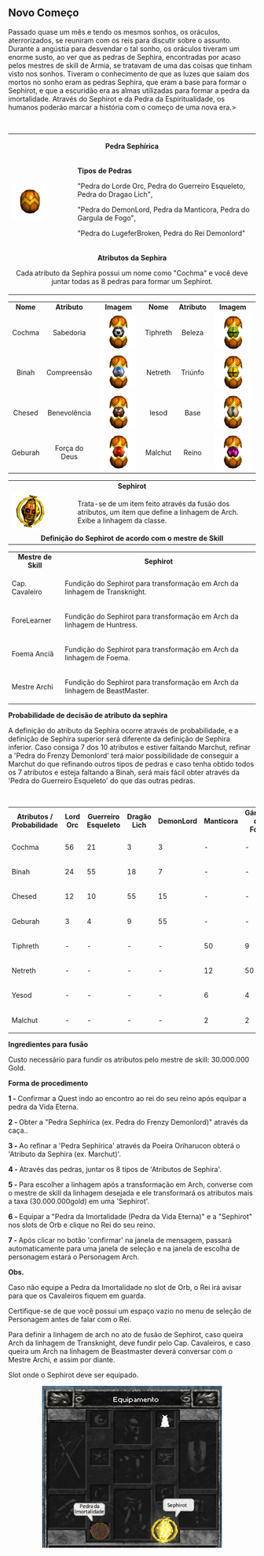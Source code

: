 ## Novo Começo

<html>
  <head>
    <meta charset="utf-8" />
    <meta name="viewport" content="width=device-width" />
  </head>
  <body>

<p>Passado quase um mês e tendo os mesmos sonhos, os oráculos, aterrorizados, se reuniram com os reis para discutir sobre o assunto. Durante a angústia para desvendar o tal sonho, os oráculos tiveram um enorme susto, ao ver que as pedras de Sephira, encontradas por acaso pelos mestres de skill de Armia, se tratavam de uma das coisas que tinham visto nos sonhos. Tiveram o conhecimento de que as luzes que saiam dos mortos no sonho eram as pedras Sephira, que eram a base para formar o Sephirot, e que a escuridão era as almas utilizadas para formar a pedra da imortalidade. Através do Sephirot e da Pedra da Espiritualidade, os humanos poderão marcar a história com o começo de uma nova era.></p>
<br>
<table border="0" cellpadding="0" cellspacing="0">
	<tr>
		<td colspan="2" align="center"><p><strong>Pedra Sephírica</strong></p></td>
	</tr>
	<tr>						
		<td width="120px"><img src="./Quests-Especiais-files/Novo-Comeco-files/wyd_img_novo-comeco-1.gif"></td>
		<td><p><strong>Tipos de Pedras</strong></p>
			<p>"Pedra do Lorde Orc, Pedra do Guerreiro Esqueleto, Pedra do Dragao Lich",</p>
			<p>"Pedra do DemonLord, Pedra da Manticora, Pedra do Gargula de Fogo",</p>
			<p>"Pedra do LugeferBroken, Pedra do Rei Demonlord"</p></td>
	</tr>
	<tr>
		<td colspan="2" align="center"><p><strong>Atributos da Sephira</strong></p>
			<p>Cada atributo da Sephira possui um nome como "Cochma" e você deve juntar todas as 8 pedras para formar um Sephirot.</p></td>
	</tr>
</table>
<table>
	<tr align="center">
		<td><strong>Nome</strong></td>
		<td><strong>Atributo</strong></td>
		<td><strong>Imagem</strong></td>
		<td><strong>Nome</strong></td>
		<td><strong>Atributo</strong></td>
		<td><strong>Imagem</strong></td>
	</tr>
	<tr align="center">
		<td>Cochma</td>
		<td>Sabedoria</td>			
		<td width="150px"><img src="./Quests-Especiais-files/Novo-Comeco-files/wyd_img_novo-comeco-2.gif"></td>
		<td>Tiphreth</td>
		<td>Beleza</td>			
		<td width="150px"><img src="./Quests-Especiais-files/Novo-Comeco-files/wyd_img_novo-comeco-3.gif"></td>
	</tr><tr align="center">
		<td>Binah</td>
		<td>Compreensão</td>			
		<td width="150px"><img src="./Quests-Especiais-files/Novo-Comeco-files/wyd_img_novo-comeco-4.gif"></td>
		<td>Netreth</td>
		<td>Triúnfo</td>			
		<td width="150px"><img src="./Quests-Especiais-files/Novo-Comeco-files/wyd_img_novo-comeco-5.gif"></td>
	</tr>
	<tr align="center">
		<td>Chesed</td>
		<td>Benevolência</td>			
		<td width="150px"><img src="./Quests-Especiais-files/Novo-Comeco-files/wyd_img_novo-comeco-6.gif"></td>
		<td>Iesod</td>
		<td>Base</td>			
		<td width="150px"><img src="./Quests-Especiais-files/Novo-Comeco-files/wyd_img_novo-comeco-7.gif"></td>
	</tr>
	<tr align="center">
		<td>Geburah</td>
		<td>Força do Deus</td>			
		<td width="150px"><img src="./Quests-Especiais-files/Novo-Comeco-files/wyd_img_novo-comeco-8.gif"></td>
		<td>Malchut</td>
		<td>Reino</td>			
		<td width="150px"><img src="./Quests-Especiais-files/Novo-Comeco-files/wyd_img_novo-comeco-9.gif"></td>
	</tr>
</table>
<table border="0" cellpadding="2" cellspacing="2">
	<tr>
		<td colspan="2" align="center"><strong>Sephirot</strong></td>
	</tr>
	<tr>
		<td width="120px"><img src="./Quests-Especiais-files/Novo-Comeco-files/wyd_img_novo-comeco-10.gif"></td>
		<td><p>Trata-se de um item feito através da fusão dos atributos, um item que define a linhagem de Arch. Exibe a linhagem da classe.</p></td>
	</tr>
	<tr>
		<td colspan="2" align="center"><strong>Definição do Sephirot de acordo com o mestre de Skill</strong></td>
	</tr>
</table>
<table border="0" cellpadding="2" cellspacing="2">
	<tr align="center">
		<td><strong>Mestre de Skill</strong></td>
		<td><strong>Sephirot</strong></td>
	</tr>
	<tr>
		<td><p>Cap. Cavaleiro</p></td>
		<td><p>Fundição do Sephirot para transformação em Arch da linhagem de Transknight.</p></td>
	</tr>
	<tr>
		<td><p>ForeLearner</p></td>
		<td><p>Fundição do Sephirot para transformação em Arch da linhagem de Huntress.</p></td>
	</tr>
	<tr>
		<td><p>Foema Anciã</p></td>
		<td><p>Fundição do Sephirot para transformação em Arch da linhagem de Foema.</p></td>
	</tr>
	<tr>
		<td><p>Mestre Archi</p></td>
		<td><p>Fundição do Sephirot para transformação em Arch da linhagem de BeastMaster.</p></td>
	</tr>
</table>
<p><strong>Probabilidade de decisão de atributo da sephira</strong></p>
<p>A definição do atributo da Sephira ocorre através de probabilidade, e a definição de Sephira superior será diferente da definição de Sephira inferior. Caso consiga 7 dos 10 atributos e estiver faltando Marchut, refinar a 'Pedra do Frenzy Demonlord' terá maior possibilidade de conseguir a Marchut do que refinando outros tipos de pedras e caso tenha obtido todos os 7 atributos e esteja faltando a Binah, será mais fácil obter através da 'Pedra do Guerreiro Esqueleto' do que das outras pedras.</p>
<br>
<table border="0" cellpadding="2" cellspacing="2">
	<tr align="center">
		<td width="100"><strong>Atributos / Probabilidade</strong></td>
		<td width="100"><strong>Lord Orc</strong></td>
		<td width="100"><strong>Guerreiro Esqueleto</strong></td>
		<td width="100"><strong>Dragão Lich</strong></td>
		<td width="100"><strong>DemonLord</strong></td>
		<td width="100"><strong>Mantícora</strong></td>
		<td width="100"><strong>Gárgula de Fogo</strong></td>
		<td width="100"><strong>Lugefer Broken</strong></td>
		<td width="100"><strong>Rei DemonLord</strong></td>
	</tr>
	<tr>
		<td><p>Cochma</p></td>
		<td><p>56</p></td>
		<td><p>21</p></td>
		<td><p>3</p></td>
		<td><p>3</p></td>
		<td><p>-</p></td>
		<td><p>-</p></td>
		<td><p>-</p></td>
		<td><p>-</p></td>
	</tr>
	<tr>
		<td><p>Binah</p></td>
		<td><p>24</p></td>
		<td><p>55</p></td>
		<td><p>18</p></td>
		<td><p>7</p></td>
		<td><p>-</p></td>
		<td><p>-</p></td>
		<td><p>-</p></td>
		<td><p>-</p></td>
	</tr>
	<tr>
		<td><p>Chesed</p></td>
		<td><p>12</p></td>
		<td><p>10</p></td>
		<td><p>55</p></td>
		<td><p>15</p></td>
		<td><p>-</p></td>
		<td><p>-</p></td>
		<td><p>-</p></td>
		<td><p>-</p></td>
	</tr>
	<tr>
		<td><p>Geburah</p></td>
		<td><p>3</p></td>
		<td><p>4</p></td>
		<td><p>9</p></td>
		<td><p>55</p></td>
		<td><p>-</p></td>
		<td><p>-</p></td>
		<td><p>-</p></td>
		<td><p>-</p></td>
	</tr>
	<tr>
		<td><p>Tiphreth</p></td>
		<td><p>-</p></td>
		<td><p>-</p></td>
		<td><p>-</p></td>
		<td><p>-</p></td>
		<td><p>50</p></td>
		<td><p>9</p></td>
		<td><p>2</p></td>
		<td><p>2</p></td>
	</tr>
	<tr>
		<td><p>Netreth</p></td>
		<td><p>-</p></td>
		<td><p>-</p></td>
		<td><p>-</p></td>
		<td><p>-</p></td>
		<td><p>12</p></td>
		<td><p>50</p></td>
		<td><p>6</p></td>
		<td><p>3</p></td>
	</tr>
	<tr>
		<td><p>Yesod</p></td>
		<td><p>-</p></td>
		<td><p>-</p></td>
		<td><p>-</p></td>
		<td><p>-</p></td>
		<td><p>6</p></td>
		<td><p>4</p></td>
		<td><p>50</p></td>
		<td><p>5</p></td>
	</tr>
	<tr>
		<td><p>Malchut</p></td>
		<td><p>-</p></td>
		<td><p>-</p></td>
		<td><p>-</p></td>
		<td><p>-</p></td>
		<td><p>2</p></td>
		<td><p>2</p></td>
		<td><p>4</p></td>
		<td><p>50</p></td>
	</tr>
</table>

<p><strong>Ingredientes para fusão</strong></p>
<p>Custo necessário para fundir os atributos pelo mestre de skill: 30.000.000 Gold.</p>
<p><strong>Forma de procedimento</strong></p>
<p><strong>1 - </strong>Confirmar a Quest indo ao encontro ao rei do seu reino após equipar a pedra da Vida Eterna.</p>
<p><strong>2 - </strong>Obter a "Pedra Sephírica (ex. Pedra do Frenzy Demonlord)" através da caça..</p>
<p><strong>3 - </strong>Ao refinar a 'Pedra Sephírica' através da Poeira Oriharucon obterá o 'Atributo da Sephira (ex. Marchut)'.</p>
<p><strong>4 - </strong>Através das pedras, juntar os 8 tipos de 'Atributos de Sephira'.</p>
<p><strong>5 - </strong>Para escolher a linhagem após a transformação em Arch, converse com o mestre de skill da linhagem desejada e ele transformará os atributos mais a taxa (30.000.000gold) em uma 'Sephirot'.</p>
<p><strong>6 - </strong>Equipar a "Pedra da Imortalidade (Pedra da Vida Eterna)" e a "Sephirot" nos slots de Orb e clique no Rei do seu reino.</p>
<p><strong>7 - </strong>Após clicar no botão 'confirmar' na janela de mensagem, passará automaticamente para uma janela de seleção e na janela de escolha de personagem estará o Personagem Arch.</p>
<p><strong>Obs.</strong></p>
<p>Caso não equipe a Pedra da Imortalidade no slot de Orb, o Rei irá avisar para que os Cavaleiros fiquem em guarda.</p>
<p>Certifique-se de que você possui um espaço vazio no menu de seleção de Personagem antes de falar com o Rei.</p>
<p>Para definir a linhagem de arch no ato de fusão de Sephirot, caso queira Arch da linhagem de Transknight, deve fundir pelo Cap. Cavaleiros, e caso queira um Arch na linhagem de Beastmaster deverá conversar com o Mestre Archi, e assim por diante.</p>
<p>Slot onde o Sephirot deve ser equipado.</p>
<p align="center"><img src="./Quests-Especiais-files/Novo-Comeco-files/wyd_img_novo-comeco-11.gif"></p>
  </body>
</html>
